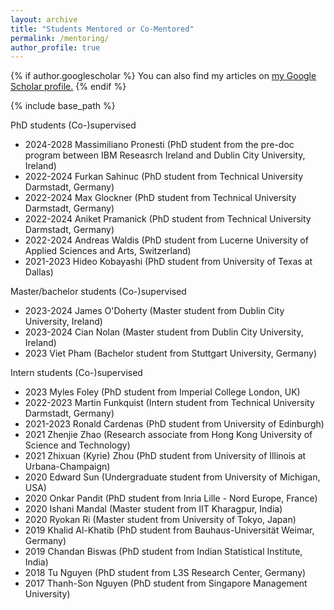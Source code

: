 ```yaml
---
layout: archive
title: "Students Mentored or Co-Mentored"
permalink: /mentoring/
author_profile: true
---
```


{% if author.googlescholar %}
  You can also find my articles on <u><a href="{{author.googlescholar}}">my Google Scholar profile</a>.</u>
{% endif %}

{% include base_path %}

PhD students (Co-)supervised
- 2024-2028 Massimiliano Pronesti (PhD student from the pre-doc program between IBM Reseasrch Ireland and Dublin City University, Ireland) 
- 2022-2024 Furkan Sahinuc (PhD student from Technical University Darmstadt, Germany) 
- 2022-2024 Max Glockner (PhD student from Technical University Darmstadt, Germany) 
- 2022-2024 Aniket Pramanick (PhD student from Technical University Darmstadt, Germany) 
- 2022-2024 Andreas Waldis (PhD student from Lucerne University of Applied Sciences and Arts, Switzerland)
- 2021-2023 Hideo Kobayashi (PhD student from University of Texas at Dallas)

Master/bachelor students (Co-)supervised  
- 2023-2024 James O'Doherty (Master student from Dublin City University, Ireland)
- 2023-2024 Cian Nolan (Master student from Dublin City University, Ireland)
- 2023 Viet Pham (Bachelor student from Stuttgart University, Germany)

Intern students (Co-)supervised  
- 2023 Myles Foley (PhD student from Imperial College London, UK)
- 2022-2023 Martin Funkquist (Intern student from Technical University Darmstadt, Germany)
- 2021-2023 Ronald Cardenas (PhD student from University of Edinburgh)
- 2021 Zhenjie Zhao (Research associate from Hong Kong University of Science and Technology)
- 2021 Zhixuan (Kyrie) Zhou (PhD student from University of Illinois at Urbana-Champaign) 
- 2020 Edward Sun (Undergraduate student from University of Michigan, USA) 
- 2020 Onkar Pandit (PhD student from Inria Lille - Nord Europe, France) 
- 2020 Ishani Mandal (Master student from IIT Kharagpur, India)
- 2020 Ryokan Ri (Master student from University of Tokyo, Japan)
- 2019 Khalid Al-Khatib (PhD student from Bauhaus-Universität Weimar, Germany) 
- 2019 Chandan Biswas (PhD student from Indian Statistical Institute, India)
- 2018 Tu Nguyen (PhD student from L3S Research Center, Germany)
- 2017 Thanh-Son Nguyen (PhD student from Singapore Management University)



